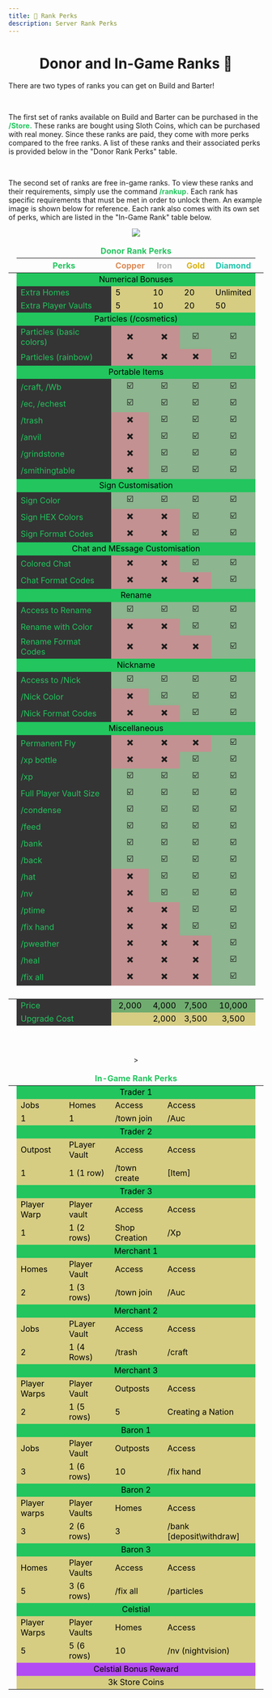```yaml
---
title: 👑 Rank Perks
description: Server Rank Perks
---
```



<center><h1><b></b>Donor and In-Game Ranks 👑</b></h1></center>

 There are two types of ranks you can get on Build and Barter!

<br>

The first set of ranks available on Build and Barter can be purchased in the <span style="color:#22c55e;"><b>/Store.</b></span> These ranks are bought using Sloth Coins, which can be purchased with real money. Since these ranks are paid, they come with more perks compared to the free ranks. A list of these ranks and their associated perks is provided below in the "Donor Rank Perks" table.

<br>

The second set of ranks are free in-game ranks. To view these ranks and their requirements, simply use the command <span style="color:#22c55e;"><b>/rankup.</b></span> Each rank has specific requirements that must be met in order to unlock them. An example image is shown below for reference. Each rank also comes with its own set of perks, which are listed in the "In-Game Rank" table below.


<p align="center">
   <img src=/img/Rank_image.png" />


<table>
  <thead>
    <tr>
      <td scope="row" colspan="7" style="color:#22c55e"><center><b>Donor Rank Perks</b></center></td>
    </tr>
    <tr>
      <td></td>
      <th scope="col" style="color:#22c55e">Perks</th>
      <th scope="col" style="color:#dd8b58">Copper</th>
      <th scope="col" style="color:#b2b2b2">Iron</th>
      <th scope="col" style="color:#d8b317">Gold</th>
      <th scope="col" style="color:#22c5ac">Diamond</th>
      <td></td>
    </tr>
  </thead>
  <tbody>
    <tr>
        <td></td>
      <td scope="row" colspan="5" bgcolor="#22c55e" style="color:#000000"><center>Numerical Bonuses</center></td>
      <td></td>
      </tr>
      <tr>
      <td></td>
      <td scope="row" bgcolor="#343434" style="color:#22c55e">Extra Homes</td>
      <td bgcolor="#d6cd83" style="color:#000000">5</td>
      <td bgcolor="#d6cd83" style="color:#000000">10</td>
      <td bgcolor="#d6cd83" style="color:#000000">20</td>
      <td bgcolor="#d6cd83" style="color:#000000">Unlimited</td>
      <td></td>
    </tr>
    <tr>
      <td></td>
      <td scope="row" bgcolor="#343434" style="color:#22c55e">Extra Player Vaults</td>
      <td bgcolor="#d6cd83" style="color:#000000">5</td>
      <td bgcolor="#d6cd83" style="color:#000000">10</td>
      <td bgcolor="#d6cd83" style="color:#000000">20</td>
      <td bgcolor="#d6cd83" style="color:#000000">50</td>
      <td></td>
    <tr>
        <td></td>
      <td scope="row" colspan="5" bgcolor="#22c55e" style="color:#000000"><center>Particles (/cosmetics)</center></td>
      <td></td>
      </tr>
      <tr>
    <tr>
      <td></td>
        <td scope="row" bgcolor="#343434" style="color:#22c55e">Particles (basic colors)</td>
        <td bgcolor="#c39191"><center>✖️</center></td>
        <td bgcolor="#c39191"><center>✖️</center></td>
        <td bgcolor="#8db58f"><center>☑️</center></td>
        <td bgcolor="#8db58f"><center>☑️</center></td>
      <td></td>
    </tr>
    <tr>
      <td></td>
        <td scope="row" bgcolor="#343434" style="color:#22c55e">Particles (rainbow)</td>
        <td bgcolor="#c39191"><center>✖️</center></td>
        <td bgcolor="#c39191"><center>✖️</center></td>
        <td bgcolor="#c39191"><center>✖️</center></td>
        <td bgcolor="#8db58f"><center>☑️</center></td>
      <td></td>
    <tr>
        <td></td>
      <td scope="row" colspan="5" bgcolor="#22c55e" style="color:#000000"><center>Portable Items</center></td>
      <td></td>
      </tr>
      <tr>
    <tr>
      <td></td>
      <td scope="row" bgcolor="#343434" style="color:#22c55e">/craft, /Wb </td>
        <td bgcolor="#8db58f"><center>☑️</center></td>
        <td bgcolor="#8db58f"><center>☑️</center></td>
        <td bgcolor="#8db58f"><center>☑️</center></td>
        <td bgcolor="#8db58f"><center>☑️</center></td>
      <td></td>
    </tr>
    <tr>
      <td></td>
        <td scope="row" bgcolor="#343434" style="color:#22c55e">/ec, /echest</td>
        <td bgcolor="#8db58f"><center>☑️</center></td>
        <td bgcolor="#8db58f"><center>☑️</center></td>
        <td bgcolor="#8db58f"><center>☑️</center></td>
        <td bgcolor="#8db58f"><center>☑️</center></td>
      <td></td>
    </tr>
    <tr>
      <td></td>
        <td scope="row" bgcolor="#343434" style="color:#22c55e">/trash</td>
        <td bgcolor="#c39191"><center>✖️</center></td>
        <td bgcolor="#8db58f"><center>☑️</center></td>
        <td bgcolor="#8db58f"><center>☑️</center></td>
        <td bgcolor="#8db58f"><center>☑️</center></td>
      <td></td>
    </tr>
    <tr>
      <td></td>
        <td scope="row" bgcolor="#343434" style="color:#22c55e">/anvil</td>
        <td bgcolor="#c39191"><center>✖️</center></td>
        <td bgcolor="#8db58f"><center>☑️</center></td>
        <td bgcolor="#8db58f"><center>☑️</center></td>
        <td bgcolor="#8db58f"><center>☑️</center></td>
      <td></td>
    </tr>
    <tr>
      <td></td>
        <td scope="row" bgcolor="#343434" style="color:#22c55e">/grindstone</td>
        <td bgcolor="#c39191"><center>✖️</center></td>
        <td bgcolor="#8db58f"><center>☑️</center></td>
        <td bgcolor="#8db58f"><center>☑️</center></td>
        <td bgcolor="#8db58f"><center>☑️</center></td>
      <td></td>
    </tr>
    <tr>
      <td></td>
        <td scope="row" bgcolor="#343434" style="color:#22c55e">/smithingtable</td>
        <td bgcolor="#c39191"><center>✖️</center></td>
        <td bgcolor="#8db58f"><center>☑️</center></td>
        <td bgcolor="#8db58f"><center>☑️</center></td>
        <td bgcolor="#8db58f"><center>☑️</center></td>
      <td></td>
    <tr>
        <td></td>
      <td scope="row" colspan="5" bgcolor="#22c55e" style="color:#000000"><center>Sign Customisation</center></td>
      <td></td>
      </tr>
      <tr>
    <tr>
      <td></td>
      <td scope="row" bgcolor="#343434" style="color:#22c55e">Sign Color</td>
        <td bgcolor="#8db58f"><center>☑️</center></td>
        <td bgcolor="#8db58f"><center>☑️</center></td>
        <td bgcolor="#8db58f"><center>☑️</center></td>
        <td bgcolor="#8db58f"><center>☑️</center></td>
      <td></td>
    </tr>
    <tr>
      <td></td>
        <td scope="row" bgcolor="#343434" style="color:#22c55e">Sign HEX Colors</td>
        <td bgcolor="#c39191"><center>✖️</center></td>
        <td bgcolor="#c39191"><center>✖️</center></td>
        <td bgcolor="#8db58f"><center>☑️</center></td>
        <td bgcolor="#8db58f"><center>☑️</center></td>
      <td></td>
    </tr>
    <tr>
      <td></td>
      <td scope="row" bgcolor="#343434" style="color:#22c55e">Sign Format Codes</td>
      <td bgcolor="#c39191"><center>✖️</center></td>
      <td bgcolor="#c39191"><center>✖️</center></td>
        <td bgcolor="#8db58f"><center>☑️</center></td>
        <td bgcolor="#8db58f"><center>☑️</center></td>
      <td></td>
    <tr>
        <td></td>
      <td scope="row" colspan="5" bgcolor="#22c55e" style="color:#000000"><center>Chat and MEssage Customisation</center></td>
      <td></td>
      </tr>
      <tr>
    <tr>
      <td></td>
        <td scope="row" bgcolor="#343434" style="color:#22c55e">Colored Chat</td>
        <td bgcolor="#c39191"><center>✖️</center></td>
        <td bgcolor="#c39191"><center>✖️</center></td>
        <td bgcolor="#8db58f"><center>☑️</center></td>
        <td bgcolor="#8db58f"><center>☑️</center></td>
      <td></td>
    </tr>
    <tr>
      <td></td>
        <td scope="row" bgcolor="#343434" style="color:#22c55e">Chat Format Codes</td>
        <td bgcolor="#c39191"><center>✖️</center></td>
        <td bgcolor="#c39191"><center>✖️</center></td>
        <td bgcolor="#c39191"><center>✖️</center></td>
        <td bgcolor="#8db58f"><center>☑️</center></td>
      <td></td>
    <tr>
        <td></td>
        <td scope="row" colspan="5" bgcolor="#22c55e" style="color:#000000"><center>Rename</center></td>
        <td></td>
      </tr>
      <tr>
    <tr>
      <td></td>
      <td scope="row" bgcolor="#343434" style="color:#22c55e">Access to Rename</td>
        <td bgcolor="#8db58f"><center>☑️</center></td>
        <td bgcolor="#8db58f"><center>☑️</center></td>
        <td bgcolor="#8db58f"><center>☑️</center></td>
        <td bgcolor="#8db58f"><center>☑️</center></td>
      <td></td>
    </tr>
    <tr>
      <td></td>
        <td scope="row" bgcolor="#343434" style="color:#22c55e">Rename with Color</td>
        <td bgcolor="#c39191"><center>✖️</center></td>
        <td bgcolor="#c39191"><center>✖️</center></td>
        <td bgcolor="#8db58f"><center>☑️</center></td>
        <td bgcolor="#8db58f"><center>☑️</center></td>
      <td></td>
    </tr>
    <tr>
      <td></td>
        <td scope="row" bgcolor="#343434" style="color:#22c55e">Rename Format Codes</td>
        <td bgcolor="#c39191"><center>✖️</center></td>
        <td bgcolor="#c39191"><center>✖️</center></td>
        <td bgcolor="#c39191"><center>✖️</center></td>
        <td bgcolor="#8db58f"><center>☑️</center></td>
      <td></td>
    <tr>
        <td></td>
        <td scope="row" colspan="5" bgcolor="#22c55e" style="color:#000000"><center>Nickname</center></td>
        <td></td>
      </tr>
      <tr>
    <tr>
      <td></td>
        <td scope="row" bgcolor="#343434" style="color:#22c55e">Access to /Nick</td>
        <td bgcolor="#8db58f"><center>☑️</center></td>
        <td bgcolor="#8db58f"><center>☑️</center></td>
        <td bgcolor="#8db58f"><center>☑️</center></td>
        <td bgcolor="#8db58f"><center>☑️</center></td>
      <td></td>
    </tr>
    <tr>
      <td></td>
        <td scope="row" bgcolor="#343434" style="color:#22c55e">/Nick Color</td>
        <td bgcolor="#c39191"><center>✖️</center></td>
        <td bgcolor="#8db58f"><center>☑️</center></td>
        <td bgcolor="#8db58f"><center>☑️</center></td>
        <td bgcolor="#8db58f"><center>☑️</center></td>
      <td></td>
    </tr>
    <tr>
      <td></td>
        <td scope="row" bgcolor="#343434" style="color:#22c55e">/Nick Format Codes</td>
        <td bgcolor="#c39191"><center>✖️</center></td>
        <td bgcolor="#c39191"><center>✖️</center></td>
        <td bgcolor="#8db58f"><center>☑️</center></td>
        <td bgcolor="#8db58f"><center>☑️</center></td>
      <td></td>
    <tr>
        <td></td>
      <td scope="row" colspan="5" bgcolor="#22c55e" style="color:#000000"><center>Miscellaneous</center></td>
      <td></td>
      </tr>
      <tr>
    <tr>
      <td></td>
        <td scope="row" bgcolor="#343434" style="color:#22c55e">Permanent Fly</td>
        <td bgcolor="#c39191"><center>✖️</center></td>
        <td bgcolor="#c39191"><center>✖️</center></td>
        <td bgcolor="#c39191"><center>✖️</center></td>
        <td bgcolor="#8db58f"><center>☑️</center></td>
      <td></td>
    </tr>
    <tr>
      <td></td>
        <td scope="row" bgcolor="#343434" style="color:#22c55e">/xp bottle</td>
        <td bgcolor="#c39191"><center>✖️</center></td>
        <td bgcolor="#c39191"><center>✖️</center></td>
        <td bgcolor="#8db58f"><center>☑️</center></td>
        <td bgcolor="#8db58f"><center>☑️</center></td>
      <td></td>
    </tr>
    <tr>
      <td></td>
        <td scope="row" bgcolor="#343434" style="color:#22c55e">/xp</td>
        <td bgcolor="#8db58f"><center>☑️</center></td>
        <td bgcolor="#8db58f"><center>☑️</center></td>
        <td bgcolor="#8db58f"><center>☑️</center></td>
        <td bgcolor="#8db58f"><center>☑️</center></td>
      <td></td>
    </tr>
    <tr>
      <td></td>
        <td scope="row" bgcolor="#343434" style="color:#22c55e">Full Player Vault Size</td>
        <td bgcolor="#8db58f"><center>☑️</center></td>
        <td bgcolor="#8db58f"><center>☑️</center></td>
        <td bgcolor="#8db58f"><center>☑️</center></td>
        <td bgcolor="#8db58f"><center>☑️</center></td>
      <td></td>
    </tr>
    <tr>
      <td></td>
        <td scope="row" bgcolor="#343434" style="color:#22c55e">/condense</td>
        <td bgcolor="#8db58f"><center>☑️</center></td>
        <td bgcolor="#8db58f"><center>☑️</center></td>
        <td bgcolor="#8db58f"><center>☑️</center></td>
        <td bgcolor="#8db58f"><center>☑️</center></td>
      <td></td>
    </tr>
    <tr>
      <td></td>
        <td scope="row" bgcolor="#343434" style="color:#22c55e">/feed</td>
        <td bgcolor="#8db58f"><center>☑️</center></td>
        <td bgcolor="#8db58f"><center>☑️</center></td>
        <td bgcolor="#8db58f"><center>☑️</center></td>
        <td bgcolor="#8db58f"><center>☑️</center></td>
      <td></td>
    </tr>
    <tr>
      <td></td>
        <td scope="row" bgcolor="#343434" style="color:#22c55e">/bank</td>
        <td bgcolor="#8db58f"><center>☑️</center></td>
        <td bgcolor="#8db58f"><center>☑️</center></td>
        <td bgcolor="#8db58f"><center>☑️</center></td>
        <td bgcolor="#8db58f"><center>☑️</center></td>
      <td></td>
    </tr>
    <tr>
      <td></td>
        <td scope="row" bgcolor="#343434" style="color:#22c55e">/back</td>
        <td bgcolor="#8db58f"><center>☑️</center></td>
        <td bgcolor="#8db58f"><center>☑️</center></td>
        <td bgcolor="#8db58f"><center>☑️</center></td>
        <td bgcolor="#8db58f"><center>☑️</center></td>
      <td></td>
    </tr>
    <tr>
      <td></td>
        <td scope="row" bgcolor="#343434" style="color:#22c55e">/hat</td>
        <td bgcolor="#c39191"><center>✖️</center></td>
        <td bgcolor="#8db58f"><center>☑️</center></td>
        <td bgcolor="#8db58f"><center>☑️</center></td>
        <td bgcolor="#8db58f"><center>☑️</center></td>
      <td></td>
    </tr>
    <tr>
      <td></td>
        <td scope="row" bgcolor="#343434" style="color:#22c55e">/nv</td>
        <td bgcolor="#c39191"><center>✖️</center></td>
        <td bgcolor="#8db58f"><center>☑️</center></td>
        <td bgcolor="#8db58f"><center>☑️</center></td>
        <td bgcolor="#8db58f"><center>☑️</center></td>
      <td></td>
    </tr>
    <tr>
      <td></td>
        <td scope="row" bgcolor="#343434" style="color:#22c55e">/ptime</td>
        <td bgcolor="#c39191"><center>✖️</center></td>
        <td bgcolor="#c39191"><center>✖️</center></td>
        <td bgcolor="#8db58f"><center>☑️</center></td>
        <td bgcolor="#8db58f"><center>☑️</center></td>
      <td></td>
    </tr>
    <tr>
      <td></td>
        <td scope="row" bgcolor="#343434" style="color:#22c55e">/fix hand</td>
        <td bgcolor="#c39191"><center>✖️</center></td>
        <td bgcolor="#c39191"><center>✖️</center></td>
        <td bgcolor="#8db58f"><center>☑️</center></td>
        <td bgcolor="#8db58f"><center>☑️</center></td>
      <td></td>
    </tr>
    <tr>
      <td></td>
        <td scope="row" bgcolor="#343434" style="color:#22c55e">/pweather</td>
        <td bgcolor="#c39191"><center>✖️</center></td>
        <td bgcolor="#c39191"><center>✖️</center></td>
        <td bgcolor="#c39191"><center>✖️</center></td>
        <td bgcolor="#8db58f"><center>☑️</center></td>
      <td></td>
    </tr>
    <tr>
      <td></td>
      <td scope="row" bgcolor="#343434" style="color:#22c55e">/heal</td>
      <td bgcolor="#c39191"><center>✖️</center></td>
      <td bgcolor="#c39191"><center>✖️</center></td>
      <td bgcolor="#c39191"><center>✖️</center></td>
      <td bgcolor="#8db58f"><center>☑️</td>
      <td></td>
    </tr>
    <tr>
      <td></td>
        <td scope="row" bgcolor="#343434" style="color:#22c55e">/fix all</td>
        <td bgcolor="#c39191"><center>✖️</center></td>
        <td bgcolor="#c39191"><center>✖️</center></td>
        <td bgcolor="#c39191"><center>✖️</center></td>
        <td bgcolor="#8db58f"><center>☑️</center></td>
      <td></td>
    </tr>
    <tr>
      <td scope="row" colspan="7">‎ </td>
    </tr>
  </tbody>
  <tfoot>
    <tr>
      <td></td>
      <td scope="row" bgcolor="#343434" style="color:#22c55e">Price</td>
      <td bgcolor="#70ac70" style="color:#000000"><center>2,000</td>
      <td bgcolor="#70ac70" style="color:#000000"><center>4,000</td>
      <td bgcolor="#70ac70" style="color:#000000"><center>7,500</td>
      <td bgcolor="#70ac70" style="color:#000000"><center>10,000</td>
      <td></td>
    </tr>
    <tr>
      <td></td>
      <td scope="row" bgcolor="#343434" style="color:#22c55e">Upgrade Cost</td>
      <td bgcolor="#d6cd83"></td>
      <td bgcolor="#d6cd83" style="color:#000000"><center>2,000</td>
      <td bgcolor="#d6cd83" style="color:#000000"><center>3,500</td>
      <td bgcolor="#d6cd83" style="color:#000000"><center>3,500</td>
      <td></td>
    </tr>
    <tr>
      <td scope="row" colspan="7">‎ </td>
    </tr>
  </tfoot>
</table>


<br>

<table>
  <thead>
    <tr>
      <td scope="row" colspan="7" style="color:#22c55e"><center><b>In-Game Rank Perks</b></center></td>
    </tr>
    <tr>
    </tr>
  </thead>
  <tbody>
    <tr>
        <td></td>
      <td scope="row" colspan="4" bgcolor="#22c55e" style="color:#000000"><center>Trader 1</center></td>
      <td></td>
      </tr>
      <tr>
      <td></td>
      <td bgcolor="#d6cd83" style="color:#000000">Jobs</td>
      <td bgcolor="#d6cd83" style="color:#000000">Homes</td>
      <td bgcolor="#d6cd83" style="color:#000000">Access</td>
      <td bgcolor="#d6cd83" style="color:#000000">Access</td>
      <td></td>
    </tr>
    <tr>
      <td></td>
      <td bgcolor="#d6cd83" style="color:#000000">1</td>
      <td bgcolor="#d6cd83" style="color:#000000">1</td>
      <td bgcolor="#d6cd83" style="color:#000000">/town join</td>
      <td bgcolor="#d6cd83" style="color:#000000">/Auc</td>>
      <td></td>
    <tr>
         <tr>
        <td></td>
      <td scope="row" colspan="4" bgcolor="#22c55e" style="color:#000000"><center>Trader 2</center></td>
      <td></td>
      </tr>
      <tr>
      <td></td>
      <td bgcolor="#d6cd83" style="color:#000000">Outpost</td>
      <td bgcolor="#d6cd83" style="color:#000000">PLayer Vault</td>
      <td bgcolor="#d6cd83" style="color:#000000">Access</td>
      <td bgcolor="#d6cd83" style="color:#000000">Access</td>
      <td></td>
    </tr>
    <tr>
      <td></td>
      <td bgcolor="#d6cd83" style="color:#000000">1</td>
      <td bgcolor="#d6cd83" style="color:#000000">1 (1 row)</td>
      <td bgcolor="#d6cd83" style="color:#000000">/town create</td>
      <td bgcolor="#d6cd83" style="color:#000000">[Item]</td>
      <td></td>
    <tr>
         <tr>
        <td></td>
      <td scope="row" colspan="4" bgcolor="#22c55e" style="color:#000000"><center>Trader 3</center></td>
      <td></td>
      </tr>
      <tr>
      <td></td>
      <td bgcolor="#d6cd83" style="color:#000000">Player Warp</td>
      <td bgcolor="#d6cd83" style="color:#000000">Player vault</td>
      <td bgcolor="#d6cd83" style="color:#000000">Access</td>
      <td bgcolor="#d6cd83" style="color:#000000">Access</td>
      <td></td>
    </tr>
    <tr>
      <td></td>
      <td bgcolor="#d6cd83" style="color:#000000">1</td>
      <td bgcolor="#d6cd83" style="color:#000000">1 (2 rows)</td>
      <td bgcolor="#d6cd83" style="color:#000000">Shop Creation</td>
      <td bgcolor="#d6cd83" style="color:#000000">/Xp</td>
      <td></td>
    <tr>
         <tr>
        <td></td>
      <td scope="row" colspan="4" bgcolor="#22c55e" style="color:#000000"><center>Merchant 1</center></td>
      <td></td>
      </tr>
      <tr>
      <td></td>
      <td bgcolor="#d6cd83" style="color:#000000">Homes</td>
      <td bgcolor="#d6cd83" style="color:#000000">Player Vault</td>
      <td bgcolor="#d6cd83" style="color:#000000">Access</td>
      <td bgcolor="#d6cd83" style="color:#000000">Access</td>
      <td></td>
    </tr>
    <tr>
      <td></td>
      <td bgcolor="#d6cd83" style="color:#000000">2</td>
      <td bgcolor="#d6cd83" style="color:#000000">1 (3 rows)</td>
      <td bgcolor="#d6cd83" style="color:#000000">/town join</td>
      <td bgcolor="#d6cd83" style="color:#000000">/Auc</td>
      <td></td>
    <tr>
         <tr>
        <td></td>
      <td scope="row" colspan="4" bgcolor="#22c55e" style="color:#000000"><center>Merchant 2</center></td>
      <td></td>
      </tr>
      <tr>
      <td></td>
      <td bgcolor="#d6cd83" style="color:#000000">Jobs</td>
      <td bgcolor="#d6cd83" style="color:#000000">PLayer Vault</td>
      <td bgcolor="#d6cd83" style="color:#000000">Access</td>
      <td bgcolor="#d6cd83" style="color:#000000">Access</td>
      <td></td>
    </tr>
    <tr>
      <td></td>
      <td bgcolor="#d6cd83" style="color:#000000">2</td>
      <td bgcolor="#d6cd83" style="color:#000000">1 (4 Rows)</td>
      <td bgcolor="#d6cd83" style="color:#000000">/trash</td>
      <td bgcolor="#d6cd83" style="color:#000000">/craft</td>
      <td></td>
    <tr>
         <tr>
        <td></td>
      <td scope="row" colspan="4" bgcolor="#22c55e" style="color:#000000"><center>Merchant 3</center></td>
      <td></td>
      </tr>
      <tr>
      <td></td>
      <td bgcolor="#d6cd83" style="color:#000000">Player Warps</td>
      <td bgcolor="#d6cd83" style="color:#000000">Player Vault</td>
      <td bgcolor="#d6cd83" style="color:#000000">Outposts</td>
      <td bgcolor="#d6cd83" style="color:#000000">Access</td>
      <td></td>
    </tr>
    <tr>
      <td></td>
      <td bgcolor="#d6cd83" style="color:#000000">2</td>
      <td bgcolor="#d6cd83" style="color:#000000">1 (5 rows)</td>
      <td bgcolor="#d6cd83" style="color:#000000">5</td>
      <td bgcolor="#d6cd83" style="color:#000000">Creating a Nation</td>
      <td></td>
    <tr>
         <tr>
        <td></td>
      <td scope="row" colspan="4" bgcolor="#22c55e" style="color:#000000"><center>Baron 1</center></td>
      <td></td>
      </tr>
      <tr>
      <td></td>
      <td bgcolor="#d6cd83" style="color:#000000">Jobs</td>
      <td bgcolor="#d6cd83" style="color:#000000">Player Vault</td>
      <td bgcolor="#d6cd83" style="color:#000000">Outposts</td>
      <td bgcolor="#d6cd83" style="color:#000000">Access</td>
      <td></td>
    </tr>
    <tr>
      <td></td>
      <td bgcolor="#d6cd83" style="color:#000000">3</td>
      <td bgcolor="#d6cd83" style="color:#000000">1 (6 rows)</td>
      <td bgcolor="#d6cd83" style="color:#000000">10</td>
      <td bgcolor="#d6cd83" style="color:#000000">/fix hand</td>
      <td></td>
    <tr>
         <tr>
        <td></td>
      <td scope="row" colspan="4" bgcolor="#22c55e" style="color:#000000"><center>Baron 2</center></td>
      <td></td>
      </tr>
      <tr>
      <td></td>
      <td bgcolor="#d6cd83" style="color:#000000">Player warps</td>
      <td bgcolor="#d6cd83" style="color:#000000">Player Vaults</td>
      <td bgcolor="#d6cd83" style="color:#000000">Homes</td>
      <td bgcolor="#d6cd83" style="color:#000000">Access</td>
      <td></td>
    </tr>
    <tr>
      <td></td>
      <td bgcolor="#d6cd83" style="color:#000000">3</td>
      <td bgcolor="#d6cd83" style="color:#000000">2 (6 rows)</td>
      <td bgcolor="#d6cd83" style="color:#000000">3</td>
      <td bgcolor="#d6cd83" style="color:#000000">/bank [deposit\withdraw]</td>
      <td></td>
    <tr>
         <tr>
        <td></td>
      <td scope="row" colspan="4" bgcolor="#22c55e" style="color:#000000"><center>Baron 3</center></td>
      <td></td>
      </tr>
      <tr>
      <td></td>
      <td bgcolor="#d6cd83" style="color:#000000">Homes</td>
      <td bgcolor="#d6cd83" style="color:#000000">Player Vaults</td>
      <td bgcolor="#d6cd83" style="color:#000000">Access</td>
      <td bgcolor="#d6cd83" style="color:#000000">Access</td>
      <td></td>
    </tr>
    <tr>
      <td></td>
      <td bgcolor="#d6cd83" style="color:#000000">5</td>
      <td bgcolor="#d6cd83" style="color:#000000">3 (6 rows)</td>
      <td bgcolor="#d6cd83" style="color:#000000">/fix all</td>
      <td bgcolor="#d6cd83" style="color:#000000">/particles</td>
     <td></td>
    <tr>
         <tr>
        <td></td>
      <td scope="row" colspan="4" bgcolor="#22c55e" style="color:#000000"><center>Celstial</center></td>
      <td></td>
      </tr>
      <tr>
      <td></td>
      <td bgcolor="#d6cd83" style="color:#000000">Player Warps</td>
      <td bgcolor="#d6cd83" style="color:#000000">Player Vaults</td>
      <td bgcolor="#d6cd83" style="color:#000000">Homes</td>
      <td bgcolor="#d6cd83" style="color:#000000">Access</td>
      <td></td>
    </tr>
    <tr>
      <td></td>
      <td bgcolor="#d6cd83" style="color:#000000">5</td>
      <td bgcolor="#d6cd83" style="color:#000000">5 (6 rows)</td>
      <td bgcolor="#d6cd83" style="color:#000000">10</td>
      <td bgcolor="#d6cd83" style="color:#000000">/nv (nightvision)</td>
     <td></td>
         <tr>
        <td></td>
      <td scope="row" colspan="4" bgcolor="#B24BF3" style="color:#000000"><center>Celstial Bonus Reward</center></td>
      <td></td>
      </tr>
      <tr>
      <td></td>
 <td scope="row" colspan="4" bgcolor="#d6cd83" style="color:#000000"><center>3k Store Coins</center></td>
     <td></td>
    </tr>
  <tfoot>
    <tr>
      <td scope="row" colspan="7">‎ </td>
    </tr>
  </tfoot>
 </table>
